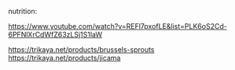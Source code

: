 nutrition:

https://www.youtube.com/watch?v=REFl7pxofLE&list=PLK6oS2Cd-6PFNlXrCdWfZ63zLSj1S1laW


https://trikaya.net/products/brussels-sprouts
https://trikaya.net/products/jicama
